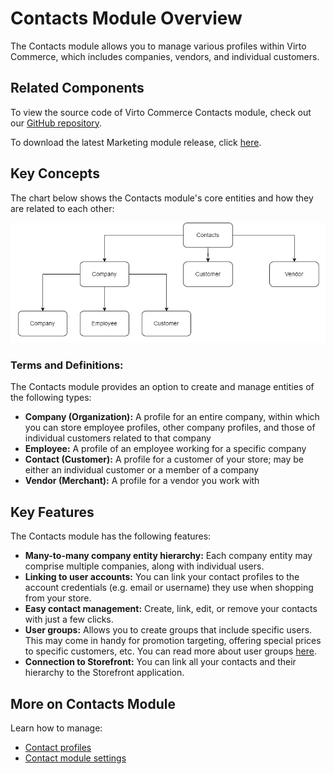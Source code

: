 ﻿# Contacts Module Overview
The Contacts module allows you to manage various profiles within Virto Commerce, which includes companies, vendors, and individual customers.

## Related Components
To view the source code of Virto Commerce Contacts module, check out our [GitHub repository](https://github.com/VirtoCommerce/vc-module-customer).

To download the latest Marketing module release, click [here](https://github.com/VirtoCommerce/vc-module-customer/releases).

## Key Concepts
The chart below shows the Contacts module's core entities and how they are related to each other:

![Contacts module entity chart](media/entity-chart.png)

### Terms and Definitions:

The Contacts module provides an option to create and manage entities of the following types:

+ **Company (Organization):** A profile for an entire company, within which you can store employee profiles, other company profiles, and those of individual customers related to that company
+ **Employee:** A profile of an employee working for a specific company
+ **Contact (Customer):** A profile for a customer of your store; may be either an individual customer or a member of a company
+ **Vendor (Merchant):** A profile for a vendor you work with 
  
## Key Features
The Contacts module has the following features:

+ **Many-to-many company entity hierarchy:** Each company entity may comprise multiple companies, along with individual users.
+ **Linking to user accounts:** You can link your contact profiles to the account credentials (e.g. email or username) they use when shopping from your store.
+ **Easy contact management:** Create, link, edit, or remove your contacts with just a few clicks.
+ **User groups:** Allows you to create groups that include specific users. This may come in handy for promotion targeting, offering special prices to specific customers, etc. You can read more about user groups [here](https://docs.virtocommerce.org/new/user_docs/catalog-personalization/user-groups/).
+ **Connection to Storefront:** You can link all your contacts and their hierarchy to the Storefront application.

## More on Contacts Module
Learn how to manage:

+ [Contact profiles](managing-contacts.md)
+ [Contact module settings](settings.md)
